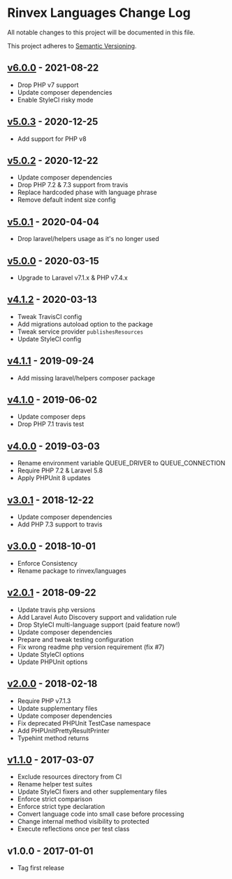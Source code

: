 # Rinvex Languages Change Log

All notable changes to this project will be documented in this file.

This project adheres to [Semantic Versioning](CONTRIBUTING.md).


## [v6.0.0] - 2021-08-22
- Drop PHP v7 support
- Update composer dependencies
- Enable StyleCI risky mode

## [v5.0.3] - 2020-12-25
- Add support for PHP v8

## [v5.0.2] - 2020-12-22
- Update composer dependencies
- Drop PHP 7.2 & 7.3 support from travis
- Replace hardcoded phase with language phrase
- Remove default indent size config

## [v5.0.1] - 2020-04-04
- Drop laravel/helpers usage as it's no longer used

## [v5.0.0] - 2020-03-15
- Upgrade to Laravel v7.1.x & PHP v7.4.x

## [v4.1.2] - 2020-03-13
- Tweak TravisCI config
- Add migrations autoload option to the package
- Tweak service provider `publishesResources`
- Update StyleCI config

## [v4.1.1] - 2019-09-24
- Add missing laravel/helpers composer package

## [v4.1.0] - 2019-06-02
- Update composer deps
- Drop PHP 7.1 travis test

## [v4.0.0] - 2019-03-03
- Rename environment variable QUEUE_DRIVER to QUEUE_CONNECTION
- Require PHP 7.2 & Laravel 5.8
- Apply PHPUnit 8 updates

## [v3.0.1] - 2018-12-22
- Update composer dependencies
- Add PHP 7.3 support to travis

## [v3.0.0] - 2018-10-01
- Enforce Consistency
- Rename package to rinvex/languages

## [v2.0.1] - 2018-09-22
- Update travis php versions
- Add Laravel Auto Discovery support and validation rule
- Drop StyleCI multi-language support (paid feature now!)
- Update composer dependencies
- Prepare and tweak testing configuration
- Fix wrong readme php version requirement (fix #7)
- Update StyleCI options
- Update PHPUnit options

## [v2.0.0] - 2018-02-18
- Require PHP v7.1.3
- Update supplementary files
- Update composer dependencies
- Fix deprecated PHPUnit TestCase namespace
- Add PHPUnitPrettyResultPrinter
- Typehint method returns

## [v1.1.0] - 2017-03-07
- Exclude resources directory from CI
- Rename helper test suites
- Update StyleCI fixers and other supplementary files
- Enforce strict comparison
- Enforce strict type declaration
- Convert language code into small case before processing
- Change internal method visibility to protected
- Execute reflections once per test class

## v1.0.0 - 2017-01-01
- Tag first release

[v6.0.0]: https://github.com/rinvex/languages/compare/v5.0.3...v6.0.0
[v5.0.3]: https://github.com/rinvex/languages/compare/v5.0.2...v5.0.3
[v5.0.2]: https://github.com/rinvex/languages/compare/v5.0.1...v5.0.2
[v5.0.1]: https://github.com/rinvex/languages/compare/v5.0.0...v5.0.1
[v5.0.0]: https://github.com/rinvex/languages/compare/v4.1.2...v5.0.0
[v4.1.2]: https://github.com/rinvex/languages/compare/v4.1.1...v4.1.2
[v4.1.1]: https://github.com/rinvex/languages/compare/v4.1.0...v4.1.1
[v4.1.0]: https://github.com/rinvex/languages/compare/v4.0.0...v4.1.0
[v4.0.0]: https://github.com/rinvex/languages/compare/v3.0.1...v4.0.0
[v3.0.1]: https://github.com/rinvex/languages/compare/v3.0.0...v3.0.1
[v3.0.0]: https://github.com/rinvex/languages/compare/v2.0.1...v3.0.0
[v2.0.1]: https://github.com/rinvex/languages/compare/v2.0.0...v2.0.1
[v2.0.0]: https://github.com/rinvex/languages/compare/v1.1.0...v2.0.0
[v1.1.0]: https://github.com/rinvex/languages/compare/v1.0.0...v1.1.0
